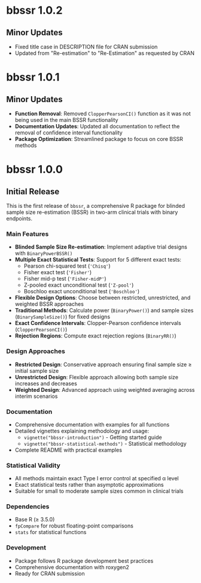 # bbssr 1.0.2

## Minor Updates

* Fixed title case in DESCRIPTION file for CRAN submission
* Updated from "Re-estimation" to "Re-Estimation" as requested by CRAN

# bbssr 1.0.1

## Minor Updates

* **Function Removal**: Removed `ClopperPearsonCI()` function as it was not being used in the main BSSR functionality
* **Documentation Updates**: Updated all documentation to reflect the removal of confidence interval functionality
* **Package Optimization**: Streamlined package to focus on core BSSR methods

# bbssr 1.0.0

## Initial Release

This is the first release of `bbssr`, a comprehensive R package for blinded sample size re-estimation (BSSR) in two-arm clinical trials with binary endpoints.

### Main Features

* **Blinded Sample Size Re-estimation**: Implement adaptive trial designs with `BinaryPowerBSSR()`
* **Multiple Exact Statistical Tests**: Support for 5 different exact tests:
  - Pearson chi-squared test (`'Chisq'`)
  - Fisher exact test (`'Fisher'`)
  - Fisher mid-p test (`'Fisher-midP'`)
  - Z-pooled exact unconditional test (`'Z-pool'`)
  - Boschloo exact unconditional test (`'Boschloo'`)
* **Flexible Design Options**: Choose between restricted, unrestricted, and weighted BSSR approaches
* **Traditional Methods**: Calculate power (`BinaryPower()`) and sample sizes (`BinarySampleSize()`) for fixed designs
* **Exact Confidence Intervals**: Clopper-Pearson confidence intervals (`ClopperPearsonCI()`)
* **Rejection Regions**: Compute exact rejection regions (`BinaryRR()`)

### Design Approaches

* **Restricted Design**: Conservative approach ensuring final sample size ≥ initial sample size
* **Unrestricted Design**: Flexible approach allowing both sample size increases and decreases
* **Weighted Design**: Advanced approach using weighted averaging across interim scenarios

### Documentation

* Comprehensive documentation with examples for all functions
* Detailed vignettes explaining methodology and usage:
  - `vignette("bbssr-introduction")` - Getting started guide
  - `vignette("bbssr-statistical-methods")` - Statistical methodology
* Complete README with practical examples

### Statistical Validity

* All methods maintain exact Type I error control at specified α level
* Exact statistical tests rather than asymptotic approximations
* Suitable for small to moderate sample sizes common in clinical trials

### Dependencies

* Base R (≥ 3.5.0)
* `fpCompare` for robust floating-point comparisons
* `stats` for statistical functions

### Development

* Package follows R package development best practices
* Comprehensive documentation with roxygen2
* Ready for CRAN submission
